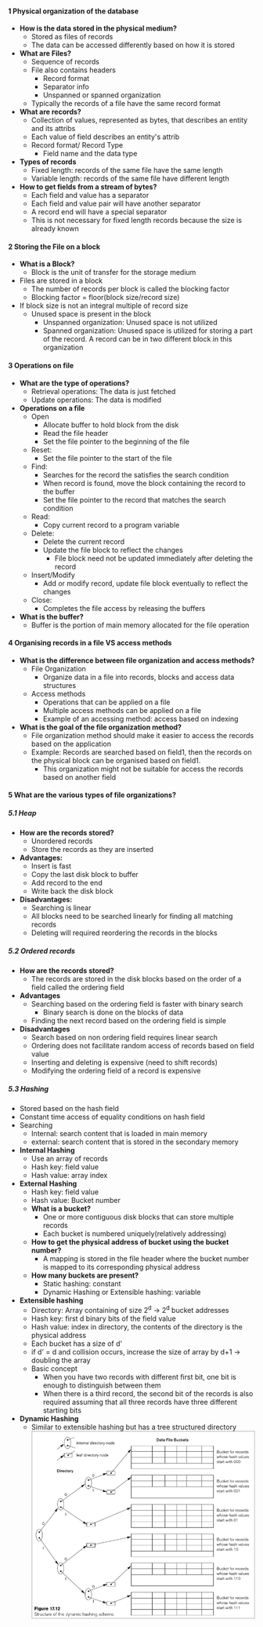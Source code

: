 

#### 1 Physical organization of the database
- **How is the data stored in the physical medium?**
	- Stored as files of records
	- The data can be accessed differently based on how it is stored
- **What are Files?**
	- Sequence of records
	- File also contains headers
		- Record format
		- Separator info
		- Unspanned or spanned organization
	- Typically the records of a file have the same record format
- **What are records?** 
	- Collection of values, represented as bytes, that describes an entity and its attribs
	- Each value of field describes an entity's attrib
	- Record format/ Record Type
		- Field name and the data type
- **Types of records**
	- Fixed length: records of the same file have the same length 
	- Variable length: records of the same file have different length
- **How to get fields from a stream of bytes?**
	- Each field and value has a separator
	- Each field and value pair will have another separator
	- A record end will have a special separator
	- This is not necessary for fixed length records because the size is already known

#### 2 Storing the File on a block
- **What is a Block?**
	- Block is the unit of transfer for the storage medium
- Files are stored in a block
	- The number of records per block is called the blocking factor
	- Blocking factor = floor(block size/record size)
- If block size is not an integral multiple of record size
	- Unused space is present in the block
		- Unspanned organization: Unused space is not utilized
		- Spanned organization: Unused space is utilized for storing a part of the record. A record can be in two different block in this organization

#### 3 Operations on file
- **What are the type of operations?**
	- Retrieval operations: The data is just fetched
	- Update operations: The data is modified
- **Operations on a file**
	- Open
		- Allocate buffer to hold block from the disk
		- Read the file header 
		- Set the file pointer to the beginning of the file
	- Reset:
		- Set the file pointer to the start of the file
	- Find: 
		- Searches for the record the satisfies the search condition
		- When record is found, move the block containing the record to the buffer
		- Set the file pointer to the record that matches the search condition
	- Read:
		- Copy current record to a program variable
	- Delete:
		- Delete the current record
		- Update the file block to reflect the changes
			- File block need not be updated immediately after deleting the record
	- Insert/Modify
		- Add or modify record, update file block eventually to reflect the changes
	- Close:
		- Completes the file access by releasing the buffers
- **What is the buffer?**
	- Buffer is the portion of main memory allocated for the file operation

#### 4 Organising records in a file VS access methods
- **What is the difference between file organization and access methods?**
	- File Organization
		- Organize data in a file into records, blocks and access data structures 
	- Access methods
		- Operations that can be applied on a file
		- Multiple access methods can be applied on a file
		- Example of an accessing method: access based on indexing
- **What is the goal of the file organization method?**
	- File organization method should make it easier to access the records based on the application
	- Example: Records are searched based on field1, then the records on the physical block can be organised based on field1.
		- This organization might not be suitable for access the records based on another field

#### 5 What are the various types of file organizations?
##### 5.1 Heap
- **How are the records stored?**
	- Unordered records
	- Store the records as they are inserted
- **Advantages:**
	- Insert is fast
	- Copy the last disk block to buffer
	- Add record to the end
	- Write back the disk block
- **Disadvantages:**
	- Searching is linear
	- All blocks need to be searched linearly for finding all matching records
	- Deleting will required reordering the records in the blocks
##### 5.2 Ordered records
- **How are the records stored?**
	- The records are stored in the disk blocks based on the order of a field called the ordering field
- **Advantages**
	- Searching based on the ordering field is faster with binary search
		- Binary search is done on the blocks of data
	- Finding the next record based on the ordering field is simple
- **Disadvantages**
	- Search based on non ordering field requires linear search
	- Ordering does not facilitate random access of records based on field value
	- Inserting and deleting is expensive (need to shift records)
	- Modifying the ordering field of a record is expensive
##### 5.3 Hashing
- Stored based on the hash field
- Constant time access of equality conditions on hash field
- Searching
	- Internal: search content that is loaded in main memory
	- external: search content that is stored in the secondary memory
- **Internal Hashing**
	- Use an array of records
	- Hash key: field value 
	- Hash value: array index
- **External Hashing**
	- Hash key: field value
	- Hash value: Bucket number
	- **What is a bucket?**
		- One or more contiguous disk blocks that can store multiple records
		- Each bucket is numbered uniquely(relatively addressing)
	- **How to get the physical address of bucket using the bucket number?** 
		- A mapping is stored in the file header where the bucket number is mapped to its corresponding physical address
	- **How many buckets are present?**
		- Static hashing: constant
		- Dynamic Hashing or Extensible hashing: variable
- **Extensible hashing**
	- Directory: Array containing of size 2<sup>d</sup> -> 2<sup>d</sup> bucket addresses 
	- Hash key: first d binary bits of the field value
	- Hash value: index in directory, the contents of the directory is the physical address  
	- Each bucket has a size of d'
	- if d' = d and collision occurs, increase the size of array by d+1 -> doubling the array 
	- Basic concept
		- When you have two records with different first bit, one bit is enough to distinguish between them
		- When there is a third record, the second bit of the records is also required assuming that all three records have three different starting bits 
- **Dynamic Hashing**
	- Similar to extensible hashing but has a tree structured directory 
![](./Attachments/Images/dynamic_hashing.png)
